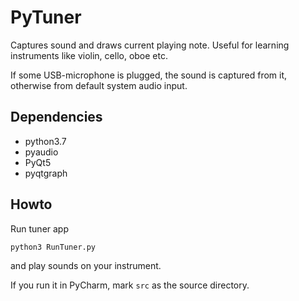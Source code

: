 # PyTuner
Captures sound and draws current playing note. Useful for learning instruments like violin, cello, oboe etc.

If some USB-microphone is plugged, the sound is captured from it,
otherwise from default system audio input.

## Dependencies

* python3.7
* pyaudio
* PyQt5
* pyqtgraph

## Howto

Run tuner app
```bash
python3 RunTuner.py
```
and play sounds on your instrument.

If you run it in PyCharm, mark `src` as the source directory.